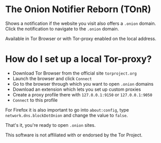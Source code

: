 # The Onion Notifier Reborn (TOnR)

Shows a notification if the website you visit also offers a ``.onion`` domain. Click the notification to navigate to the ``.onion`` domain.

Available in Tor Browser or with Tor-proxy enabled on the local address.

# How do I set up a local Tor-proxy?
- Download Tor Browser from the official site ``torproject.org``
- Launch the browser and click ``Connect``
- Go to the browser through which you want to open ``.onion`` domains
- Download an extension which lets you set up custom proxies 
- Create a proxy profile there with ``127.0.0.1:9150`` or ``127.0.0.1:9050``
- ``Connect`` to this profile

For Firefox it is also important to go into ``about:config``, type ``network.dns.blockDotOnion`` and change the value to ``false``.

That's it, you're ready to open ``.onion`` sites.

This software is not affiliated with or endorsed by the Tor Project.
